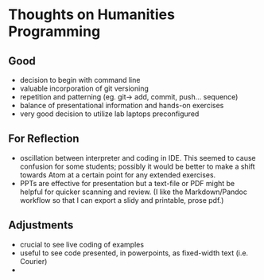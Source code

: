 Thoughts on Humanities Programming
======================

## Good
- decision to begin with command line
- valuable incorporation of git versioning
- repetition and patterning (eg. git-> add, commit, push... sequence)
- balance of presentational information and hands-on exercises
- very good decision to utilize lab laptops preconfigured


## For Reflection
- oscillation between interpreter and coding in IDE. This seemed to cause confusion for some students; possibly it would be better to make a shift towards Atom at a certain point for any extended exercises.
- PPTs are effective for presentation but a text-file or PDF might be helpful for quicker scanning and review. (I like the Markdown/Pandoc workflow so that I can export a slidy and printable, prose pdf.)

## Adjustments
- crucial to see live coding of examples
- useful to see code presented, in powerpoints, as fixed-width text (i.e. Courier)
- 
